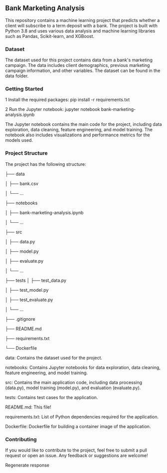 ## Bank Marketing Analysis

This repository contains a machine learning project that predicts whether a client will subscribe to a term deposit with a bank. The project is built with Python 3.8 and uses various data analysis and machine learning libraries such as Pandas, Scikit-learn, and XGBoost.

### Dataset

The dataset used for this project contains data from a bank's marketing campaign. The data includes client demographics, previous marketing campaign information, and other variables. The dataset can be found in the data folder.

### Getting Started

1 Install the required packages: pip install -r requirements.txt

2 Run the Jupyter notebook: jupyter notebook bank-marketing-analysis.ipynb

The Jupyter notebook contains the main code for the project, including data exploration, data cleaning, feature engineering, and model training. The notebook also includes visualizations and performance metrics for the models used.

### Project Structure

The project has the following structure:

├── data

│   ├── bank.csv

│   └── ...


├── notebooks

│   ├── bank-marketing-analysis.ipynb

│   └── ...

├── src

│   ├── data.py

│   ├── model.py

│   ├── evaluate.py

│   └── ...

├── tests
│   ├── test_data.py

│   ├── test_model.py

│   ├── test_evaluate.py

│   └── ...

├── .gitignore

├── README.md

├── requirements.txt

└── Dockerfile

data: Contains the dataset used for the project.

notebooks: Contains Jupyter notebooks for data exploration, data cleaning, feature engineering, and model training.

src: Contains the main application code, including data processing (data.py), model training (model.py), and evaluation (evaluate.py).

tests: Contains test cases for the application.

README.md: This file!

requirements.txt: List of Python dependencies required for the application.

Dockerfile: Dockerfile for building a container image of the application.

### Contributing

If you would like to contribute to the project, feel free to submit a pull request or open an issue. Any feedback or suggestions are welcome!








Regenerate response
